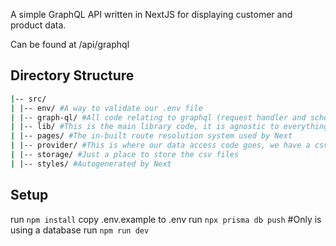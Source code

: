 A simple GraphQL API written in NextJS for displaying customer and product data.

Can be found at <domain-name>/api/graphql

## Directory Structure

```bash
|-- src/
| |-- env/ #A way to validate our .env file
| |-- graph-ql/ #All code relating to graphql (request handler and schema)
| |-- lib/ #This is the main library code, it is agnostic to everything and is just pure typescript
| |-- pages/ #The in-built route resolution system used by Next
| |-- provider/ #This is where our data access code goes, we have a csv directory in here for now but we could add a db directory if we wanted db access
| |-- storage/ #Just a place to store the csv files
| |-- styles/ #Autogenerated by Next
```

## Setup

run `npm install`
copy .env.example to .env
run `npx prisma db push` #Only is using a database
run `npm run dev`
